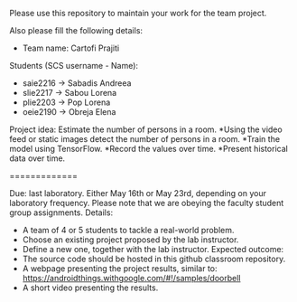 Please use this repository to maintain your work for the team project.

Also please fill the following details:

- Team name: Cartofi Prajiti

Students (SCS username - Name):

- saie2216 -> Sabadis Andreea
- slie2217 -> Sabou Lorena
- plie2203 -> Pop Lorena
- oeie2190 -> Obreja Elena



Project idea:
Estimate the number of persons in a room.
*Using the video feed or static images detect the number of persons in a room.
*Train the model using TensorFlow.
*Record the values over time.
*Present historical data over time.




=============

Due: last laboratory.
	Either May 16th or May 23rd, depending on your laboratory frequency.
	Please note that we are obeying the faculty student group assignments.
Details:
- A team of 4 or 5 students to tackle a real-world problem.
- Choose an existing project proposed by the lab instructor.
- Define a new one, together with the lab instructor.
Expected outcome:
- The source code should be hosted in this github classroom repository.
- A webpage presenting the project results, similar to:
	https://androidthings.withgoogle.com/#!/samples/doorbell
- A short video presenting the results.

